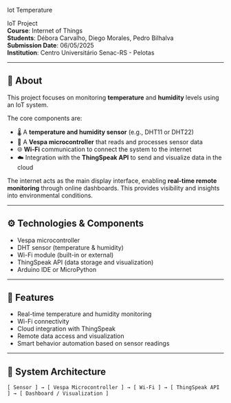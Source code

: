 Iot Temperature

IoT Project  
**Course**: Internet of Things  
**Students**: Débora Carvalho, Diego Morales, Pedro Bilhalva  
**Submission Date**: 06/05/2025  
**Institution**: Centro Universitário Senac-RS - Pelotas

---

## 📘 About

This project focuses on monitoring **temperature** and **humidity** levels using an IoT system.

The core components are:

- 🌡️ A **temperature and humidity sensor** (e.g., DHT11 or DHT22)
- 🧠 A **Vespa microcontroller** that reads and processes sensor data
- 🌐 **Wi-Fi** communication to connect the system to the internet
- ☁️ Integration with the **ThingSpeak API** to send and visualize data in the cloud

The internet acts as the main display interface, enabling **real-time remote monitoring** through online dashboards. This provides visibility and insights into environmental conditions.

---

## ⚙️ Technologies & Components

- Vespa microcontroller
- DHT sensor (temperature & humidity)
- Wi-Fi module (built-in or external)
- ThingSpeak API (data storage and visualization)
- Arduino IDE or MicroPython 

---

## 🚀 Features

- Real-time temperature and humidity monitoring
- Wi-Fi connectivity
- Cloud integration with ThingSpeak
- Remote data access and visualization
- Smart behavior automation based on sensor readings

---

## 📡 System Architecture

```plaintext
[ Sensor ] → [ Vespa Microcontroller ] → [ Wi-Fi ] → [ ThingSpeak API ] → [ Dashboard / Visualization ]

